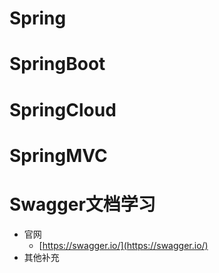 # Spring


# SpringBoot


# SpringCloud


# SpringMVC


# Swagger文档学习
- 官网
   - [https://swagger.io/](https://swagger.io/)
- 其他补充